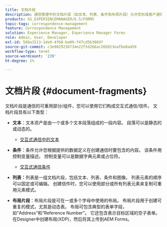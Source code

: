 ```yaml
---
title: 文档片段
description: 通信管理中的文档片段（如文本、列表、条件和布局片段）允许您形成客户通信的静态、动态和可重复的组件。
products: SG_EXPERIENCEMANAGER/6.5/FORMS
topic-tags: correspondence-management
feature: Correspondence Management
solution: Experience Manager, Experience Manager Forms
role: Admin, User, Developer
exl-id: 568a1513-1de9-4f68-be09-f47cd5b30847
source-git-commit: c3e9029236734e22f5d266ac26b923eafbe0a459
workflow-type: tm+mt
source-wordcount: '239'
ht-degree: 1%

---
```


# 文档片段 {#document-fragments}

文档片段是通信的可重用部分/组件，您可以使用它们构成交互式通信/信件。 文档片段具有以下类型：

* **文本**：文本资产是由一个或多个文本段落组成的一段内容。 段落可以是静态的或动态的。

   * [交互式通信中的文本](/help/forms/using/texts-interactive-communications.md)

* **条件**：条件允许您根据提供的数据定义在创建通信时要包含的内容。 该条件用控制变量描述。 控制变量可以是数据字典元素或占位符。

   * [交互式通信条件](/help/forms/using/conditions-interactive-communications.md)

* **列表：**&#x200B;列表是一组文档片段，包括文本、列表、条件和图像。 列表元素的顺序可以固定或可编辑。 创建信件时，您可以使用部分或所有列表元素来复制可重用元素模式。
* **布局片段**：布局片段是可在一或多个字母中使用的布局。 布局片段用于创建可重复的模式，尤其是动态表。 布局可包含典型的表单字段，如“Address”和“Reference Number”。 它还包含表示目标区域的空子表单。 在Designer中创建布局(XDP)，然后将其上传到AEM Forms。

